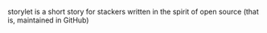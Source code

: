 storylet is a short story for stackers written in the spirit of open source
(that is, maintained in GitHub) 
